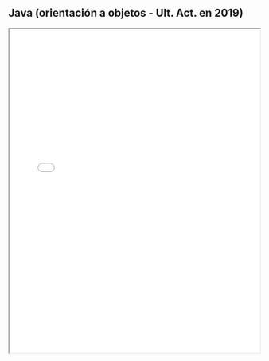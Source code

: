 
## Java (orientación a objetos - Ult. Act. en 2019)

<div><iframe src="../../ficheros/otros/Apuntes Java (actualizado 08-05-2019).pdf" width="100%" height="650px"> </div>

## Hibernate (Ult. Act. Enero 2020)

<div><iframe src="../../ficheros/otros/hibernate.pdf" width="100%" height="650px"></div>

## Curso gestores de paquetería - Maven (Ult. Act. 2020)
Curso de 3-4 horas impartido en Junio de 2020.

<div><iframe src="../../ficheros/otros/curso-gestores-paquetes-maven.pdf" width="100%" height="650px"></div>
